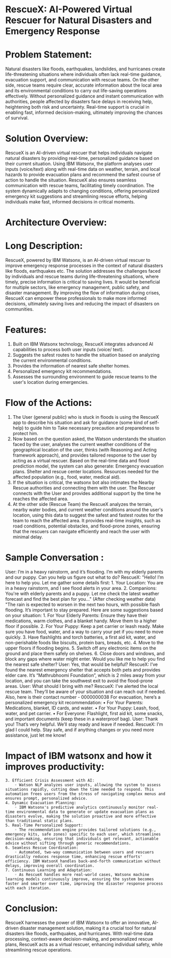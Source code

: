 # RescueX: AI-Powered Virtual Rescuer for Natural Disasters and Emergency Response


# Problem Statement:
Natural disasters like floods, earthquakes, landslides, and hurricanes create life-threatening situations where individuals often lack real-time guidance, evacuation support, and communication with rescue teams. On the other side, rescue teams require clear, accurate information about the local area and its environmental conditions to carry out life-saving operations effectively. Without personalized guidance and instant communication with authorities, people affected by disasters face delays in receiving help, heightening both risk and uncertainty. Real-time support is crucial in enabling fast, informed decision-making, ultimately improving the chances of survival.


# Solution Overview:
RescueX is an AI-driven virtual rescuer that helps individuals navigate natural disasters by providing real-time, personalized guidance based on their current situation. Using IBM Watsonx, the platform analyses user inputs (voice/text) along with real-time data on weather, terrain, and local hazards to provide evacuation plans and recommend the safest course of action to handle the situation. RescueX also ensures seamless communication with rescue teams, facilitating timely coordination. The system dynamically adapts to changing conditions, offering personalized emergency kit suggestions and streamlining rescue efforts, helping individuals make fast, informed decisions in critical moments. 


# Architecture Overview:



# Long Description:

RescueX, powered by IBM Watsonx, is an AI-driven virtual rescuer to improve emergency response processes in the context of natural disasters like floods, earthquakes etc. The solution addresses the challenges faced by individuals and rescue teams during life-threatening situations, where timely, precise information is critical to saving lives.
It would be beneficial for multiple sectors, like emergency management, public safety, and disaster management. By improving the flow of information during crises, RescueX can empower these professionals to make more informed decisions, ultimately saving lives and reducing the impact of disasters on communities.
# Features:
1. Built on IBM Watsonx technology, RescueX integrates advanced AI capabilities to process both user inputs (voice/ text).
2. Suggests the safest routes to handle the situation based on analyzing the current environmental conditions.
3. Provides the information of nearest safe shelter homes.
4. Personalized emergency kit recommendations.
5. Assesses the surrounding environment to guide rescue teams to the user's location during emergencies.

# Flow of the Actions: 

1. The User (general public) who is stuck in floods is using the RescueX app to describe his situation and ask for guidance (some kind of self-help) to guide him to Take necessary precaution and preparedness to protect him. 
2. Now based on the question asked, the Watson understands the situation faced by the user, analyses the current weather conditions of the geographical location of the user, thinks (with Reasoning and Acting framework approach), and provides tailored response to the user by acting as a virtual rescuer. Based on the real-time data and flood prediction model, the system can also generate: Emergency evacuation plans. Shelter and rescue center locations. Resources needed for the affected population (e.g., food, water, medical aid).
3. If the situation is critical, the watsonx bot also intimates the Nearby Rescue authorities and connecting them with the user. The Rescuer connects with the User and provides additional support by the time he reaches the affected area.
4. At the other side (Rescue Team) the RescueX analyzes the terrain, nearby water bodies, and current weather conditions around the user's location, using this data to suggest the safest and fastest routes for the team to reach the affected area. It provides real-time insights, such as road conditions, potential obstacles, and flood-prone zones, ensuring that the rescuers can navigate efficiently and reach the user with minimal delay.

# Sample Conversation :

User:  I’m in a heavy rainstorm, and it’s flooding. I’m with my elderly parents and our puppy. Can you help us figure out what to do?
RescueX: "Hello! I’m here to help you. Let me gather some details first:
    1. Your Location: You are in a heavy rainstorm, and I see flood alerts in your area.
    2. Companions: You're with elderly parents and a puppy.
Let me check the latest weather forecast and find the best plan for you…"
(After checking weather data)
"The rain is expected to worsen in the next two hours, with possible flash flooding. It’s important to stay prepared. Here are some suggestions based on your situation:
    1. For Your Elderly Parents: Ensure they have their medications, warm clothes, and a blanket handy. Move them to a higher floor if possible.
    2. For Your Puppy: Keep a pet carrier or leash ready. Make sure you have food, water, and a way to carry your pet if you need to move quickly.
    3. Have flashlights and torch batteries, a first aid kit, water, and non-perishable foods like biscuits, protein bars, breads, etc.
    4. Move to the upper floors if flooding begins.
    5. Switch off any electronic items on the ground and place them safely on shelves. 
    6. Close doors and windows, and block any gaps where water might enter.
Would you like me to help you find the nearest safe shelter?
User: Yes, that would be helpful?
RescueX: I’ve found the nearest emergency shelter that accepts both pets and provides elder care. It’s “Mathrubhoomi Foundation”, which is 2 miles away from your location, and you can take the southwest exit to avoid the flood-prone areas. 
User: What should I bring with me?
RescueX: I’ve alerted the local rescue team. They’ll be aware of your situation and can reach out if needed. Also, here is their contact number - 0000000038
For evacuation, here’s a personalized emergency kit recommendation:
    • For Your Parents: Medications, blanket, ID cards, and water.
    • For Your Puppy: Leash, food, water, and pet carrier.
    • For Everyone: Flashlight, first aid kit, some snacks, and important documents (keep these in a waterproof bag).
User: Thank you! That’s very helpful. We’ll stay ready and leave if needed.
RescueX: I’m glad I could help. Stay safe, and if anything changes or you need more assistance, just let me know!


# Impact of IBM watsonx and how it improves productivity:
    3. Efficient Crisis Assessment with AI:
        ◦ Watson NLP analyzes user inputs, allowing the system to assess situations rapidly, cutting down the time needed to respond. This automation frees users from the stress of navigating complex menus and ensures prompt, personalized advice.
    4. Dynamic Evacuation Planning:
        ◦ IBM Watsonx's predictive analytics continuously monitor real-time environmental data to generate or update evacuation plans as disasters evolve, making the solution proactive and more effective than traditional static plans.
    5. Real-Time Personalized Support:
        ◦ The recommendation engine provides tailored solutions (e.g., emergency kits, safe zones) specific to each user, which streamlines decision-making, ensuring that individuals get relevant, actionable advice without sifting through generic recommendations.
    6. Seamless Rescue Coordination:
        ◦ Automated, two-way communication between users and rescuers drastically reduces response time, enhancing rescue efforts' efficiency. IBM WatsonX handles back-and-forth communication without delays, improving overall coordination.
    7. Continuous Learning and Adaptation:
        ◦ As RescueX handles more real-world cases, Watsonx machine learning models continuously improve, ensuring the system becomes faster and smarter over time, improving the disaster response process with each iteration.

# Conclusion:
RescueX harnesses the power of IBM Watsonx to offer an innovative, AI-driven disaster management solution, making it a crucial tool for natural disasters like floods, earthquakes, and hurricanes. With real-time data processing, context-aware decision-making, and personalized rescue plans, RescueX acts as a virtual rescuer, enhancing individual safety, while streamlining rescue operations.

